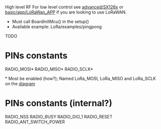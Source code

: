 High level RF
For low level control see [advanced/SX126x](SX126x.md) or [basic/app/LoRaWan_APP](../basic/app/LoRaWan_APP.md) if you are looking to use LoRaWAN.

* Must call BoardInitMcu() in the setup()
* Available example: LoRa/examples/pingpong

TODO

# PINs constants
RADIO_MOSI*
RADIO_MISO*
RADIO_SCLK*

\* Most be enabled (how?); Named LoRa_MOSI, LoRa_MISO and LoRa_SCLK on the [diagram](https://github.com/HelTecAutomation/ASR650x-Arduino/blob/master/BlockDiagram/HT-AB01.pdf)

# PINs constants (internal?)
RADIO_NSS
RADIO_BUSY
RADIO_DIO_1
RADIO_RESET
RADIO_ANT_SWITCH_POWER